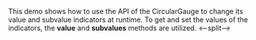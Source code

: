 This demo shows how to&nbsp;use the API of&nbsp;the CircularGauge to&nbsp;change its value and subvalue indicators at&nbsp;runtime. To&nbsp;get and set the values of&nbsp;the indicators, the **value** and **subvalues** methods are utilized.
<--split-->